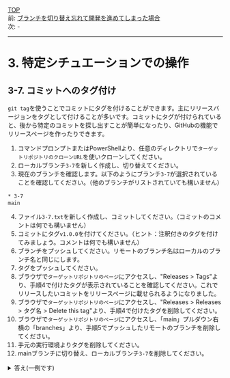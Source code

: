 [TOP](../README.md)   
前: [ブランチを切り替え忘れて開発を進めてしまった場合](./stash.md)  
次: -

---

# 3. 特定シチュエーションでの操作
## 3-7. コミットへのタグ付け
`git tag`を使うことでコミットにタグを付けることができます。主にリリースバージョンをタグとして付けることが多いです。コミットにタグが付けられていると、後から特定のコミットを探し出すことが簡単になったり、GitHubの機能でリリースページを作ったりできます。  

1. コマンドプロンプトまたはPowerShellより、任意のディレクトリで`ターゲットリポジトリのクローンURL`を使いクローンしてください。
2. ローカルブランチ`3-7`を新しく作成し、切り替えてください。
3. 現在のブランチを確認します。以下のようにブランチ`3-7`が選択されていることを確認してください。（他のブランチがリストされていても構いません）
```
* 3-7
main
```
4. ファイル`3-7.txt`を新しく作成し、コミットしてください。（コミットのコメントは何でも構いません）
5. コミットにタグ`v1.0.0`を付けてください。（ヒント：注釈付きのタグを付けてみましょう。コメントは何でも構いません）
6. ブランチをプッシュしてください。リモートのブランチ名はローカルのブランチ名と同じにします。
7. タグをプッシュしてください。
8. ブラウザで`ターゲットリポジトリのページ`にアクセスし、"Releases > Tags"より、手順4で付けたタグが表示されていることを確認してください。これでリリースしたいコミットをリリースページに載せられるようになりました。
9.  ブラウザで`ターゲットリポジトリのページ`にアクセスし、"Releases > Releases > タグ名 > Delete this tag"より、手順4で付けたタグを削除してください。
10. ブラウザで`ターゲットリポジトリのページ`にアクセスし、「main」プルダウン右横の「branches」より、手順5でプッシュしたリモートのブランチを削除してください。
11. 手元の実行環境よりタグを削除してください。
12. mainブランチに切り替え、ローカルブランチ`3-7`を削除してください。

<details>
<summary>
答え(一例です)
</summary>

1. 
ディレクトリにターゲットリポジトリクローンがない場合
```
> git clone {ターゲットリポジトリのクローンURL}
```
既にディレクトリにターゲットリポジトリクローンがある場合
```
> git switch main
> git pull
```

2. 
```
> git branch 3-7
> git switch 3-7
```

3. 
```
> git branch
  1-README
* 3-7
  3-ADDFILE
  main
```

4. 
ファイル・ディレクトリの作成はGUIでも可能なため省略
```
> git add .
> git commit -m "3-7"
[3-7 9c8dafe] 3-7
 1 file changed, 0 insertions(+), 0 deletions(-)
 create mode 100644 3-7.txt
```

5. 
```
> git tag -a v1.0.0 -m "3-7tag"
```

6. 
```
> git push origin 3-7
Enumerating objects: 3, done.
Counting objects: 100% (3/3), done.
Delta compression using up to 16 threads
Compressing objects: 100% (2/2), done.
Writing objects: 100% (2/2), 245 bytes | 245.00 KiB/s, done.
Total 2 (delta 0), reused 0 (delta 0), pack-reused 0 (from 0)
remote:
remote: Create a pull request for '3-7' on GitHub by visiting:
remote:      https://github.com/kato-pra/git-practice-target/pull/new/3-7
remote:
To https://github.com/kato-pra/git-practice-target.git
 * [new branch]      3-7 -> 3-7
```

7. 
```
> git push origin v1.0.0
Enumerating objects: 1, done.
Counting objects: 100% (1/1), done.
Writing objects: 100% (1/1), 156 bytes | 156.00 KiB/s, done.
Total 1 (delta 0), reused 0 (delta 0), pack-reused 0 (from 0)
To https://github.com/kato-pra/git-practice-target.git
 * [new tag]         v1.0.0 -> v1.0.0
```

8. 
![](./3_7_image/8_1image.png)
表示されないときはページの再読み込みを試してください
![](./3_7_image/8_2image.png)

9. 
![](./3_7_image/9_1image.png)

10. 3-1のプラクティス8の操作と同じです。参考にしてください。
11. 
```
> git tag -d v1.0.0
Deleted tag 'v1.0.0' (was 9730fe8)
```

12. 
```
> git switch main
Switched to branch 'main'
Your branch is up to date with 'origin/main'.
> git branch -D 3-7
Deleted branch 3-7 (was 9c8dafe).
```


<details>

--- 

[TOP](../README.md)   
前: [ブランチを切り替え忘れて開発を進めてしまった場合](./stash.md)  
次: -